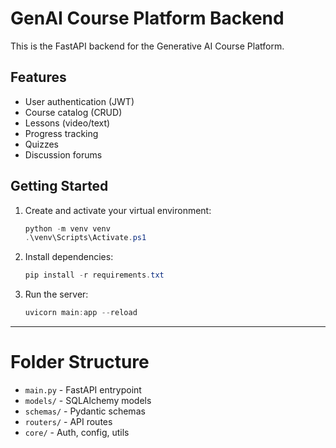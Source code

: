 # GenAI Course Platform Backend

This is the FastAPI backend for the Generative AI Course Platform.

## Features
- User authentication (JWT)
- Course catalog (CRUD)
- Lessons (video/text)
- Progress tracking
- Quizzes
- Discussion forums

## Getting Started
1. Create and activate your virtual environment:
   ```powershell
   python -m venv venv
   .\venv\Scripts\Activate.ps1
   ```
2. Install dependencies:
   ```powershell
   pip install -r requirements.txt
   ```
3. Run the server:
   ```powershell
   uvicorn main:app --reload
   ```

---

# Folder Structure
- `main.py` - FastAPI entrypoint
- `models/` - SQLAlchemy models
- `schemas/` - Pydantic schemas
- `routers/` - API routes
- `core/` - Auth, config, utils
